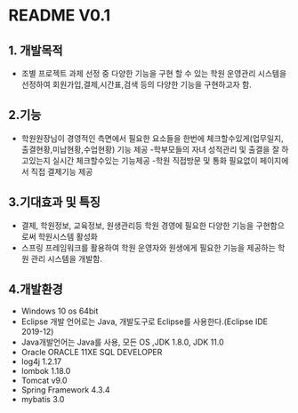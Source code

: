 # README V0.1

## 1. 개발목적

- 조별 프로젝트 과제 선정 중 다양한 기능을 구현 할 수 있는 학원 운영관리 시스템을 선정하여 회원가입,결제,시간표,검색 등의 다양한 기능을 구현하고자 함. 

## 2.기능
- 학원원장님이 경영적인 측면에서 필요한 요소들을 한번에 체크할수있게(업무일지,출결현황,미납현황,수업현황) 기능 제공
-학부모들의 자녀 성적관리 및 출결을 잘 하고있는지 실시간 체크할수있는 기능제공
-학원 직접방문 및 통화 필요없이 페이지에서 직접 결제기능 제공

## 3.기대효과 및 특징
- 결제, 학원정보, 교육정보, 원생관리등 학원 경영에 필요한 다양한 기능을 구현함으로써 학원시스템 활성화
- 스프링 프레임워크를 활용하여 학원 운영자와 원생에게 필요한 기능을 제공하는 학원 관리 시스템을 개발함.

## 4.개발환경
- Windows 10 os 64bit
- Eclipse 개발 언어로는 Java, 개발도구로 Eclipse를 사용한다.(Eclipse IDE 2019-12)
- Java개발언어는 Java를 사용, 모든 OS ,JDK 1.8.0, JDK 11.0
- Oracle ORACLE 11XE SQL DEVELOPER
- log4j 1.2.17
- lombok 1.18.0
- Tomcat v9.0
- Spring Framework 4.3.4
- mybatis 3.0









